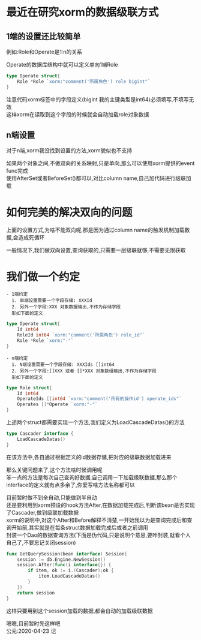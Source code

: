 # 最近在研究xorm的数据级联方式
## 1端的设置还比较简单
例如:Role和Operate是1:n的关系

Operate的数据库结构中就可以定义单向1端Role
```go
type Operate struct{
    Role *Role `xorm:"comment('所属角色') role bigint"`
}
```
注意代码xorm标签中的字段定义(bigint 我的主键类型是int64)必须填写,不填写无效  
这样xorm在读取到这个字段的时候就会自动加载role对象数据

## n端设置
对于n端,xorm我没找到设置的方法,xorm貌似也不支持

如果两个对象之间,不做双向的关系映射,只是单向,那么可以使用xorm提供的event func完成  
使用AfterSet或者BeforeSet()都可以,对比column name,自己加代码进行级联加载

# 如何完美的解决双向的问题
上面的设置方式,为啥不能双向呢,那是因为通过column name的触发机制加载数据,会造成死循环

一般情况下,我们做双向设置,查询获取的,只需要一层级联就够,不需要无限获取

# 我们做一个约定
    - 1端约定
      1. 单端设置需要一个字段存储: XXXId
      2. 另外一个字段:XXX 对象数据输出,不作为存储字段
      形如下面的定义
```go
type Operate struct{
    Id int64
    RoleId int64 `xorm:"comment('所属角色') role_id"`
    Role *Role `xorm:"-"`
}
```
    - n端约定
      1. N端设置需要一个字段存储: XXXIds []int64
      2. 另外一个字段:[]XXX 或者 []*XXX 对象数组输出,不作为存储字段
      形如下面的定义
```go
type Role struct{
    Id int64
    OperateIds []int64 `xorm:"comment('所有的操作id') operate_ids"`
    Operates []*Operate `xorm:"-"`
}
```

上述两个struct都需要实现一个方法,我们定义为LoadCascadeDatas()的方法
```go
type Cascader interface {
    LoadCascadeDatas()
}
```
在该方法中,各自通过根据定义的id数据存储,把对应的级联数据加载进来

那么关键问题来了,这个方法啥时候调用呢   
笨一点的方法是每次自己查询好数据,自己调用一下加载级联数据,那么那个interface的定义就有点多余了,你爱写啥方法名称都可以

目前暂时做不到全自动,只能做到半自动   
还是要利用到xorm预设的hook方法After,在数据加载完成后,判断该bean是否实现了Cascader,做到级联加载数据  
xorm的说明中,对这个After和Before解释不清楚,一开始我以为是查询完成后和查询开始前,其实就是在每条struct数据加载完成后或者之前调用  
封装一个Dao的数据查询方法(下面是伪代码,只是说明个意思,要咋封装,就看个人自己了,不要忘记关闭session)
```go
func GetQuerySession(bean interface) Session{
	session := db.Engine.NewSession()
	session.After(func(i interface{}) {
		if item, ok := i.(Cascader);ok {
			item.LoadCascadeDatas()
		}
	})
    return session
}
```

这样只要用到这个session加载的数据,都会自动的加载级联数据

嗯嗯,目前暂时先这样吧  
公元:2020-04-23 记
